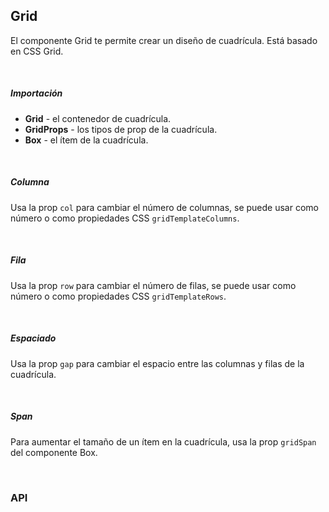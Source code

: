 ## Grid

El componente Grid te permite crear un diseño de cuadrícula. Está basado en CSS Grid.

<div>
	<LeSourceButton url="https://github.com/hiimlex/leux/tree/main/src/components/Grid"></LeSourceButton>
</div>

<br/>

##### Importación

<div>
	<GridImportPreview></GridImportPreview>
</div>

- **Grid** - el contenedor de cuadrícula.
- **GridProps** - los tipos de prop de la cuadrícula.
- **Box** - el ítem de la cuadrícula.

<br/>

##### Columna

Usa la prop `col` para cambiar el número de columnas, se puede usar como número o como propiedades CSS `gridTemplateColumns`.

<div>
	<GridColPreview></GridColPreview>
</div>

<br/>

##### Fila

Usa la prop `row` para cambiar el número de filas, se puede usar como número o como propiedades CSS `gridTemplateRows`.

<div>
	<GridRowPreview></GridRowPreview>
</div>

<br/>

##### Espaciado

Usa la prop `gap` para cambiar el espacio entre las columnas y filas de la cuadrícula.

<div>
	<GridGapPreview></GridGapPreview>
</div>

<br/>

##### Span

Para aumentar el tamaño de un ítem en la cuadrícula, usa la prop `gridSpan` del <NavLink to="/layout/box">componente Box</NavLink>.

<div>
	<GridSpanPreview></GridSpanPreview>
</div>

<br/>

### API

<div>
<GridApiTable>
</GridApiTable>
</div>

<br/>
